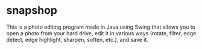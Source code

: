 # snapshop
This is a photo editing program made in Java using Swing that allows you to open a photo from your hard drive, edit it in 
various ways (rotate, filter, edge detect, edge highlight, sharpen, soften, etc.), and save it.
